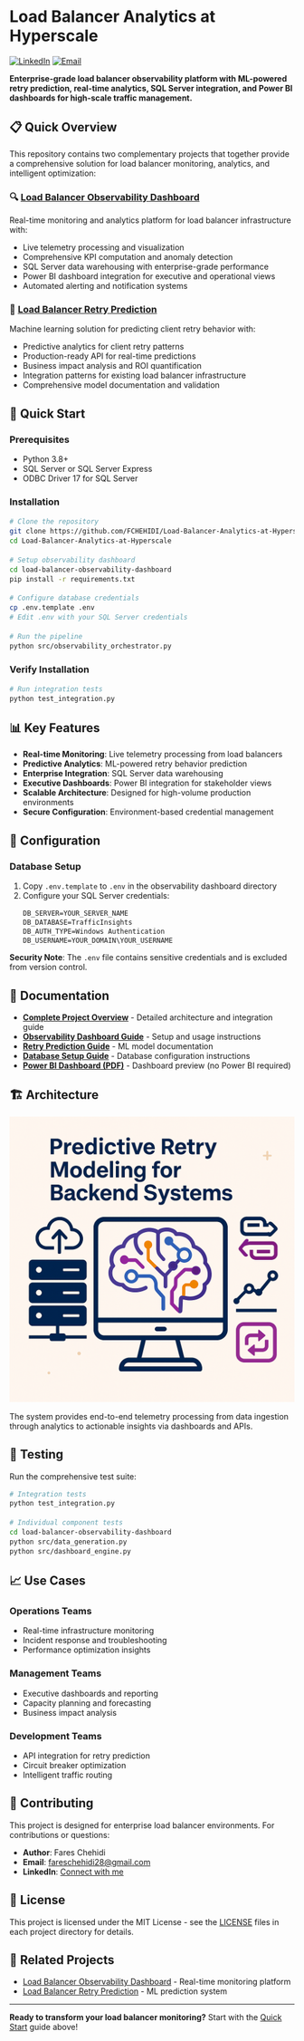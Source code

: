 # Load Balancer Analytics at Hyperscale

[![LinkedIn](https://img.shields.io/badge/LinkedIn-0077B5?style=flat&logo=linkedin&logoColor=white)](https://fr.linkedin.com/in/fares-chehidi-89a31333a)
[![Email](https://img.shields.io/badge/Email-D14836?style=flat&logo=gmail&logoColor=white)](mailto:fareschehidi28@gmail.com)

**Enterprise-grade load balancer observability platform with ML-powered retry prediction, real-time analytics, SQL Server integration, and Power BI dashboards for high-scale traffic management.**

## 📋 Quick Overview

This repository contains two complementary projects that together provide a comprehensive solution for load balancer monitoring, analytics, and intelligent optimization:

### 🔍 [Load Balancer Observability Dashboard](load-balancer-observability-dashboard/)
Real-time monitoring and analytics platform for load balancer infrastructure with:
- Live telemetry processing and visualization
- Comprehensive KPI computation and anomaly detection  
- SQL Server data warehousing with enterprise-grade performance
- Power BI dashboard integration for executive and operational views
- Automated alerting and notification systems

### 🤖 [Load Balancer Retry Prediction](load-balancer-retry-prediction/)
Machine learning solution for predicting client retry behavior with:
- Predictive analytics for client retry patterns
- Production-ready API for real-time predictions
- Business impact analysis and ROI quantification
- Integration patterns for existing load balancer infrastructure
- Comprehensive model documentation and validation

## 🚀 Quick Start

### Prerequisites
- Python 3.8+
- SQL Server or SQL Server Express
- ODBC Driver 17 for SQL Server

### Installation
```bash
# Clone the repository
git clone https://github.com/FCHEHIDI/Load-Balancer-Analytics-at-Hyperscale.git
cd Load-Balancer-Analytics-at-Hyperscale

# Setup observability dashboard
cd load-balancer-observability-dashboard
pip install -r requirements.txt

# Configure database credentials
cp .env.template .env
# Edit .env with your SQL Server credentials

# Run the pipeline
python src/observability_orchestrator.py
```

### Verify Installation
```bash
# Run integration tests
python test_integration.py
```

## 📊 Key Features

- **Real-time Monitoring**: Live telemetry processing from load balancers
- **Predictive Analytics**: ML-powered retry behavior prediction
- **Enterprise Integration**: SQL Server data warehousing
- **Executive Dashboards**: Power BI integration for stakeholder views
- **Scalable Architecture**: Designed for high-volume production environments
- **Secure Configuration**: Environment-based credential management

## 🔧 Configuration

### Database Setup
1. Copy `.env.template` to `.env` in the observability dashboard directory
2. Configure your SQL Server credentials:
   ```env
   DB_SERVER=YOUR_SERVER_NAME
   DB_DATABASE=TrafficInsights
   DB_AUTH_TYPE=Windows Authentication
   DB_USERNAME=YOUR_DOMAIN\YOUR_USERNAME
   ```

**Security Note**: The `.env` file contains sensitive credentials and is excluded from version control.

## 📖 Documentation

- **[Complete Project Overview](PROJECT_OVERVIEW.md)** - Detailed architecture and integration guide
- **[Observability Dashboard Guide](load-balancer-observability-dashboard/README.md)** - Setup and usage instructions
- **[Retry Prediction Guide](load-balancer-retry-prediction/README.md)** - ML model documentation
- **[Database Setup Guide](load-balancer-observability-dashboard/DATABASE_SETUP.md)** - Database configuration instructions
- **[Power BI Dashboard (PDF)](load-balancer-observability-dashboard/dashboards/Load%20Balancer%20Dashboard.pdf)** - Dashboard preview (no Power BI required)

## 🏗️ Architecture

![Project Architecture](assets/retry_pipeline_illustration.png)

The system provides end-to-end telemetry processing from data ingestion through analytics to actionable insights via dashboards and APIs.

## 🧪 Testing

Run the comprehensive test suite:
```bash
# Integration tests
python test_integration.py

# Individual component tests
cd load-balancer-observability-dashboard
python src/data_generation.py
python src/dashboard_engine.py
```

## 📈 Use Cases

### Operations Teams
- Real-time infrastructure monitoring
- Incident response and troubleshooting
- Performance optimization insights

### Management Teams  
- Executive dashboards and reporting
- Capacity planning and forecasting
- Business impact analysis

### Development Teams
- API integration for retry prediction
- Circuit breaker optimization
- Intelligent traffic routing

## 🤝 Contributing

This project is designed for enterprise load balancer environments. For contributions or questions:

- **Author**: Fares Chehidi
- **Email**: fareschehidi28@gmail.com
- **LinkedIn**: [Connect with me](https://fr.linkedin.com/in/fares-chehidi-89a31333a)

## 📄 License

This project is licensed under the MIT License - see the [LICENSE](LICENSE) files in each project directory for details.

## 🔗 Related Projects

- [Load Balancer Observability Dashboard](load-balancer-observability-dashboard/) - Real-time monitoring platform
- [Load Balancer Retry Prediction](load-balancer-retry-prediction/) - ML prediction system

---

**Ready to transform your load balancer monitoring?** Start with the [Quick Start](#-quick-start) guide above!
